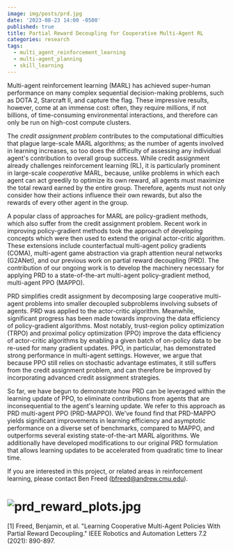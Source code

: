 ```yaml
---
image: img/posts/prd.jpg
date: '2023-08-23 14:00 -0500'
published: true
title: Partial Reward Decoupling for Cooperative Multi-Agent RL
categories: research
tags:
  - multi_agent_reinforcement_learning
  - multi-agent_planning
  - skill_learning
---
```


Multi-agent reinforcement learning (MARL) has achieved super-human performance on many complex sequential decision-making problems, such as DOTA 2, Starcraft II, and capture the flag.
These impressive results, however, come at an immense cost: often, they require millions, if not billions, of time-consuming environmental interactions, and therefore can only be run on high-cost compute clusters. 

The *credit assignment problem* contributes to the computational difficulties that plague large-scale MARL algorithms; as the number of agents involved in learning increases, so too does the difficulty of assessing any individual agent's contribution to overall group success.  While credit assignment already challenges reinforcement learning (RL), it is particularly prominent in large-scale *cooperative* MARL, because, unlike problems in which each agent can act greedily to optimize its own reward, all agents must maximize the total reward earned by the entire group.  Therefore, agents must not only consider how their actions influence their own rewards, but also the rewards of every other agent in the group.

A popular class of approaches for MARL are policy-gradient methods, which also suffer from the credit assignment problem.  Recent work in improving policy-gradient methods took the approach of developing concepts which were then used to extend the original actor-critic algorithm.  These extensions include counterfactual multi-agent policy gradients (COMA), multi-agent game abstraction via graph attention neural networks (G2ANet), and our previous work on partial reward decoupling (PRD).  The contribution of our ongoing work is to develop the machinery necessary for applying PRD to a state-of-the-art multi-agent policy-gradient method, multi-agent PPO (MAPPO).

PRD simplifies credit assignment by decomposing large cooperative multi-agent problems into smaller decoupled subproblems involving subsets of agents.  PRD was applied to the actor-critic algorithm.  Meanwhile, significant progress has been made towards improving the data efficiency of policy-gradient algorithms.  Most notably, trust-region policy optimization (TRPO) and proximal policy optimization (PPO) improve the data efficiency of actor-critic algorithms by enabling a given batch of on-policy data to be re-used for many gradient updates.  PPO, in particular, has demonstrated strong performance in multi-agent settings.  However, we argue that because PPO still relies on stochastic advantage estimates, it still suffers from the credit assignment problem, and can therefore be improved by incorporating advanced credit assignment strategies.  

So far, we have begun to demonstrate how PRD can be leveraged within the learning update of PPO, to eliminate contributions from agents that are inconsequential to the agent's learning update.  We refer to this approach as PRD multi-agent PPO (PRD-MAPPO).  We've found find that PRD-MAPPO yields significant improvements in learning efficiency and asymptotic performance on a diverse set of benchmarks, compared to MAPPO, and outperforms several existing state-of-the-art MARL
algorithms.  We additionally have developed modifications to our original PRD formulation that allows learning updates to be accelerated from quadratic time to linear time. 

If you are interested in this project, or related areas in reinforcement learning, please contact Ben Freed (bfreed@andrew.cmu.edu).



# ![prd_reward_plots.jpg]({{site.baseurl}}/img/posts/prd_reward_plots.jpg)


[1] Freed, Benjamin, et al. "Learning Cooperative Multi-Agent Policies With Partial Reward Decoupling." IEEE Robotics and Automation Letters 7.2 (2021): 890-897.